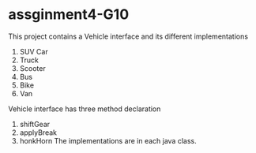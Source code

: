 # assginment4-G10

This project contains a Vehicle interface and its different implementations

1. SUV Car 
2. Truck
3. Scooter
4. Bus
5. Bike
6. Van

Vehicle interface has three method declaration
1. shiftGear
2. applyBreak
3. honkHorn
The implementations are in each java class.